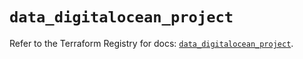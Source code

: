 # `data_digitalocean_project`

Refer to the Terraform Registry for docs: [`data_digitalocean_project`](https://registry.terraform.io/providers/digitalocean/digitalocean/2.51.0/docs/data-sources/project).
